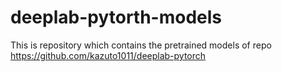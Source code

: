 # deeplab-pytorth-models

This is repository which contains the pretrained models of repo
https://github.com/kazuto1011/deeplab-pytorch

